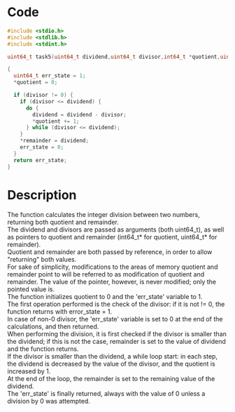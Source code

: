 # Code

```c
#include <stdio.h>
#include <stdlib.h>
#include <stdint.h>

uint64_t task5(uint64_t dividend,uint64_t divisor,int64_t *quotient,uint64_t *remainder)

{
  uint64_t err_state = 1;  
  *quotient = 0;

  if (divisor != 0) {
    if (divisor <= dividend) {
      do {
        dividend = dividend - divisor;
        *quotient += 1;
      } while (divisor <= dividend);
    }
    *remainder = dividend;
    err_state = 0;
  }
  return err_state;
}
```

# Description

The function calculates the integer division between two numbers, returning both quotient and remainder.  
The dividend and divisors are passed as arguments (both uint64_t), as well as pointers to quotient and remainder (int64_t* for quotient, uint64_t* for remainder).   
Quotient and remainder are both passed by reference, in order to allow "returning" both values.  
For sake of simplicity, modifications to the areas of memory quotient and remainder point to will be referred to as modification of quotient and remainder. The value of the pointer, however, is never modified; only the pointed value is.  
The function initializes quotient to 0 and the 'err_state' variable to 1.  
The first operation performed is the check of the divisor: if it is not != 0, the function returns with error_state = 1.  
In case of non-0 divisor, the 'err_state' variable is set to 0 at the end of the calculations, and then returned.  
When performing the division, it is first checked if the divisor is smaller than the dividend; if this is not the case, remainder is set to the value of dividend and the function returns.  
If the divisor is smaller than the dividend, a while loop start: in each step, the dividend is decreased by the value of the divisor, and the quotient is increased by 1.  
At the end of the loop, the remainder is set to the remaining value of the dividend.  
The 'err_state' is finally returned, always with the value of 0 unless a division by 0 was attempted.
